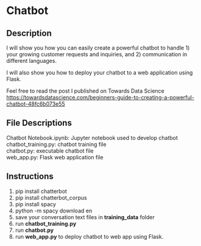 # Chatbot
## Description

I will show you how you can easily create a powerful chatbot to handle 1) your growing customer requests and inquiries, and 2) communication in different languages.
 
I will also show you how to deploy your chatbot to a web application using Flask.

Feel free to read the post I published on Towards Data Science<br/>
https://towardsdatascience.com/beginners-guide-to-creating-a-powerful-chatbot-48fc6b073e55

## File Descriptions
Chatbot Notebook.ipynb: Jupyter notebook used to develop chatbot<br/>
chatbot_training.py: chatbot training file<br/>
chatbot.py: executable chatbot file<br/>
web_app.py: Flask web application file<br/>

## Instructions
1. pip install chatterbot
2. pip install chatterbot_corpus
3. pip install spacy
4. python -m spacy download en
5. save your conversation text files in **training_data** folder
6. run **chatbot_training.py**
7. run **chatbot.py**
8. run **web_app.py** to deploy chatbot to web app using Flask.
